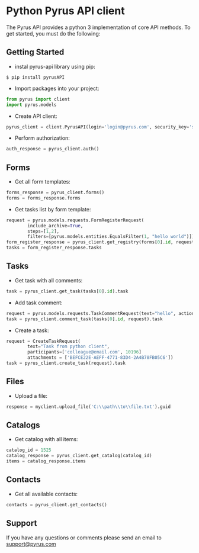 # Python Pyrus API client

The Pyrus API provides a python 3 implementation of core API methods. To get started, you must do the following:

## Getting Started

* instal pyrus-api library using pip:

````
$ pip install pyrusAPI
````

* Import packages into your project:

```python   
from pyrus import client
import pyrus.models
```
* Create API client:

```python
pyrus_client = client.PyrusAPI(login='login@pyrus.com', security_key='sadf2R5Wrdkn..')
```

* Perform authorization:

```python
auth_response = pyrus_client.auth()
```

## Forms

* Get all form templates:

```python
forms_response = pyrus_client.forms()
forms = forms_response.forms
```

* Get tasks list by form template:

```python
request = pyrus.models.requests.FormRegisterRequest(
        include_archive=True,
        steps=[1,2],
        filters=[pyrus.models.entities.EqualsFilter(1, "hello world")])
form_register_response = pyrus_client.get_registry(forms[0].id, request)
tasks = form_register_response.tasks
```

## Tasks

* Get task with all comments:

```python
task = pyrus_client.get_task(tasks[0].id).task
```

* Add task comment:

```python
request = pyrus.models.requests.TaskCommentRequest(text="hello", action="finished")
task = pyrus_client.comment_task(tasks[0].id, request).task
```

* Create a task:

```python
request = CreateTaskRequest(
        text="Task from python client", 
        participants=['colleague@email.com', 10196]
        attachments = ['BEFCE22E-AEFF-4771-83D4-2A4B78FB05C6'])
task = pyrus_client.create_task(request).task
```

## Files

* Upload a file:

```python
response = myclient.upload_file('C:\\path\\to\\file.txt').guid
```

## Catalogs

* Get catalog with all items:
    
```python
catalog_id = 1525
catalog_response = pyrus_client.get_catalog(catalog_id)
items = catalog_response.items
```

## Contacts

* Get all available contacts:

```python    
contacts = pyrus_client.get_contacts()
```

## Support

If you have any questions or comments please send an email to support@pyrus.com
